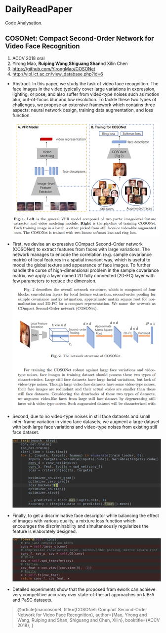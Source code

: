 # DailyReadPaper
Code Analysation.

## COSONet: Compact Second-Order Network for Video Face Recognition
1. ACCV 2018 oral
2. Yirong Mao, **Ruiping Wang**,**Shiguang Shan**nd Xilin Chen
3. https://github.com/YirongMao/COSONet
4. http://vipl.ict.ac.cn/view_database.php?id=6

- Abstract. In this paper, we study the task of video face recognition.
The face images in the video typically cover large variations in expression,
lighting, or pose, and also suffer from video-type noises such as
motion blur, out-of-focus blur and low resolution. To tackle these two
types of challenges, we propose an extensive framework which contains
three aspects: neural network design, training data augmentation, and
loss function. 

    ![normalization](Pictures/Selection_126.png)

- First, we devise an expressive COmpact Second-Order network
(COSONet) to extract features from faces with large variations. The
network manages to encode the correlation (e.g. sample covariance matrix)
of local features in a spatial invariant way, which is useful to model
the global texture and appearance of face images. To further handle the
curse of high-dimensional problem in the sample covariance matrix, we
apply a layer named 2D fully connected (2D-FC) layer with few parameters
to reduce the dimension. 

    ![normalization](Pictures/Selection_127.png)

- Second, due to no video-type noises in still
face datasets and small inter-frame variation in video face datasets, we
augment a large dataset with both large face variations and video-type
noises from existing still face dataset. 

    ![normalization](Pictures/Selection_128.png)

- Finally, to get a discriminative
face descriptor while balancing the effect of images with various quality,
a mixture loss function which encourages the discriminability and
simultaneously regularizes the feature is elaborately designed. 

    ![normalization](Pictures/Selection_129.png)

- Detailed
experiments show that the proposed fram ework can achieve very competitive
accuracy over state-of-the-art approaches on IJB-A and PaSC
datasets.

>@article{maocosonet,
  title={COSONet: Compact Second-Order Network for Video Face Recognition},
  author={Mao, Yirong and Wang, Ruiping and Shan, Shiguang and Chen, Xilin},
  booktitle={ACCV 2018},
}
